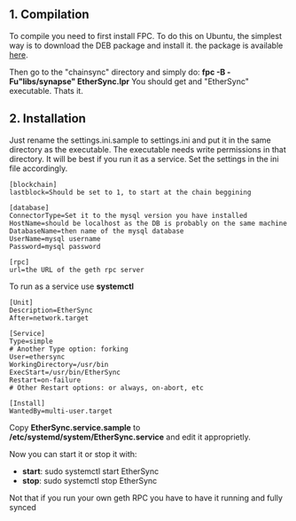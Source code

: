 ## 1. Compilation

To compile you need to first install FPC. To do this on Ubuntu, the simplest way is to download the DEB package and install it.
the package is available [here](https://sourceforge.net/projects/lazarus/files/Lazarus%20Linux%20amd64%20DEB/Lazarus%201.8.4/fpc_3.0.4-3_amd64.deb/download).

Then go to the "chainsync" directory and simply do: **fpc -B -Fu"libs/synapse" EtherSync.lpr**
You should get and "EtherSync" executable. Thats it.

## 2. Installation

Just rename the settings.ini.sample to settings.ini and put it in the same directory as the executable.
The executable needs write permissions in that directory. It will be best if you run it as a service.
Set the settings in the ini file accordingly.

```
[blockchain]
lastblock=Should be set to 1, to start at the chain beggining

[database]
ConnectorType=Set it to the mysql version you have installed 
HostName=should be localhost as the DB is probably on the same machine
DatabaseName=then name of the mysql database
UserName=mysql username
Password=mysql password

[rpc]
url=the URL of the geth rpc server
```

To run as a service use **systemctl**

```
[Unit]
Description=EtherSync
After=network.target

[Service]
Type=simple
# Another Type option: forking
User=ethersync
WorkingDirectory=/usr/bin
ExecStart=/usr/bin/EtherSync
Restart=on-failure
# Other Restart options: or always, on-abort, etc

[Install]
WantedBy=multi-user.target

```

Copy **EtherSync.service.sample** to **/etc/systemd/system/EtherSync.service** and edit it approprietly.

Now you can start it or stop it with:

- **start**: sudo systemctl start EtherSync
- **stop**: sudo systemctl stop EtherSync

Not that if you run your own geth RPC you have to have it running and fully synced